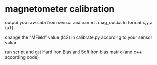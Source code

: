 # magnetometer calibration

output you raw data from sensor and name it mag_out.txt in format x,y,z (uT)

change the "MField" value (l42) in calibrate.py according to your sensor value

run script and get Hard Iron Bias and Soft Iron bias matrix (and c++ according code)

